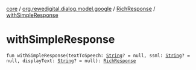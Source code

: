 [core](../../index.md) / [org.rewedigital.dialog.model.google](../index.md) / [RichResponse](index.md) / [withSimpleResponse](./with-simple-response.md)

# withSimpleResponse

`fun withSimpleResponse(textToSpeech: `[`String`](https://kotlinlang.org/api/latest/jvm/stdlib/kotlin/-string/index.html)`? = null, ssml: `[`String`](https://kotlinlang.org/api/latest/jvm/stdlib/kotlin/-string/index.html)`? = null, displayText: `[`String`](https://kotlinlang.org/api/latest/jvm/stdlib/kotlin/-string/index.html)`? = null): `[`RichResponse`](index.md)